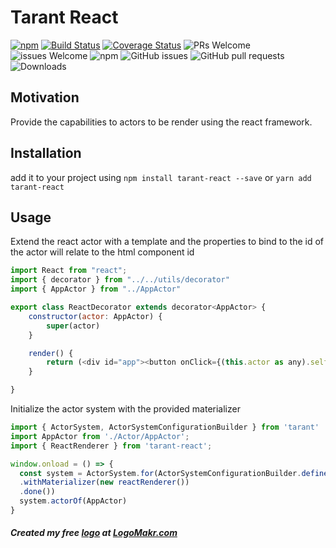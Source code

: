 # Tarant React


[![npm](https://img.shields.io/npm/v/tarant-react.svg)](https://www.npmjs.com/package/tarant-react)
[![Build Status](https://travis-ci.org/tarantx/tarant-react.svg?branch=master)](https://travis-ci.org/tarantx/tarant-react)
[![Coverage Status](https://coveralls.io/repos/github/tarantx/tarant-react/badge.svg?branch=master)](https://coveralls.io/github/tarantx/tarant-react?branch=master)
![PRs Welcome](https://img.shields.io/badge/PRs-welcome-brightgreen.svg)
![issues Welcome](https://img.shields.io/badge/issues-welcome-brightgreen.svg)
![npm](https://img.shields.io/npm/l/tarant-react.svg)
![GitHub issues](https://img.shields.io/github/issues/tarantx/tarant-react.svg)
![GitHub pull requests](https://img.shields.io/github/issues-pr/tarantx/tarant-react.svg)
![Downloads](https://img.shields.io/npm/dt/tarant-react.svg)

## Motivation

Provide the capabilities to actors to be render using the react framework.

## Installation

add it to your project using `npm install tarant-react --save` or `yarn add tarant-react`

## Usage

Extend the react actor with a template and the properties to bind to the id of the actor will relate to the html component id

```js
import React from "react";
import { decorator } from "../../utils/decorator"
import { AppActor } from "../AppActor"

export class ReactDecorator extends decorator<AppActor> {
    constructor(actor: AppActor) {
        super(actor)
    }

    render() {
        return (<div id="app"><button onClick={(this.actor as any).self.addOne}>{this.actor.counter}</button></div>)
    }

}
```

Initialize the actor system with the provided materializer
```js
import { ActorSystem, ActorSystemConfigurationBuilder } from 'tarant'
import AppActor from './Actor/AppActor';
import { ReactRenderer } from 'tarant-react';

window.onload = () => {
  const system = ActorSystem.for(ActorSystemConfigurationBuilder.define()
  .withMaterializer(new reactRenderer())
  .done())  
  system.actorOf(AppActor)
}
```
##### Created my free [logo](https://logomakr.com/3zsWGM) at <a href="http://logomakr.com" title="Logo Makr">LogoMakr.com</a> 
